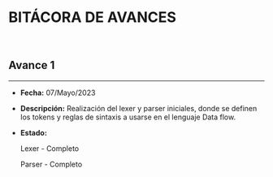 **BITÁCORA DE AVANCES**
===
<br>

## Avance 1
---
- **Fecha:** 07/Mayo/2023

- **Descripción:** Realización del lexer y parser iniciales, donde se definen los tokens y reglas de sintaxis a usarse en el lenguaje Data flow.

- **Estado:**

    Lexer - Completo

    Parser - Completo

<br>